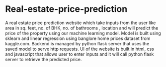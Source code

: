 # Real-estate-price-prediction
A real estate price prediction website which take inputs from the user like area in sq. feet, no. of BHK, no. of bathrooms , location and will predict the price of the property using our machine learning model. Model is built using sklearn and linear regression using banglore home prices dataset from kaggle.com. Backend is managed by python flask server that uses the saved model to serve http requests. UI of the website is built in html, css and javascript that allows user to enter inputs and it will call python flask server to retrieve the predicted price.
